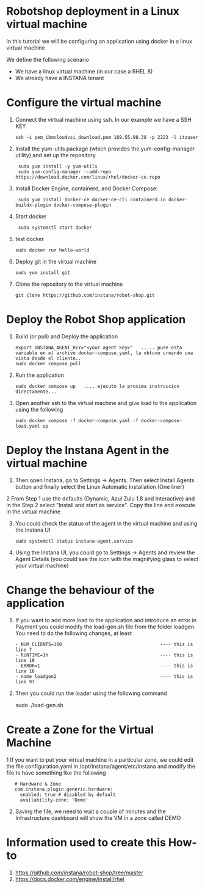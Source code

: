 # Robotshop deployment in a Linux virtual machine

In this tutorial we will be configuring an application using docker in a linux virtual machine

We define the following scenario
- We have a linux virtual machine (in our case a RHEL 8)
- We already have a INSTANA tenant

Configure the virtual machine
=

1. Connect the virtual machine using ssh. In our example we have a SSH KEY

       ssh -i pem_ibmcloudvsi_download.pem 169.55.98.38 -p 2223 -l itzuser
   
3. Install the yum-utils package (which provides the yum-config-manager utility) and set up the repository

        sudo yum install -y yum-utils
        sudo yum-config-manager --add-repo https://download.docker.com/linux/rhel/docker-ce.repo

   
4. Install Docker Engine, containerd, and Docker Compose:

        sudo yum install docker-ce docker-ce-cli containerd.io docker-buildx-plugin docker-compose-plugin
   
5. Start docker

        sudo systemctl start docker

6. test docker

       sudo docker run hello-world

7. Deploy git in the virtual machine

       sudo yum install git

8. Clone the repository to the virtual machine

       git clone https://github.com/instana/robot-shop.git

Deploy the Robot Shop application
=

1. Build (or pull) and Deploy the application

       export INSTANA_AGENT_KEY="<your agent key>"   ..... puse esta variable en el archivo docker-compose.yaml, la obtuve creando una vista desde el cliente.. 
       sudo docker compose pull

2. Run the application

       sudo docker compose up   .... ejecuto la proxima instruccion directamente...

3. Open another ssh to the virtual machine and give load to the application using the following

       sudo docker compose -f docker-compose.yaml -f docker-compose-load.yaml up


Deploy the Instana Agent in the virtual machine
=

1. Then open Instana, go to Settings -> Agents. Then select Install Agents button and finally select the Linux Automatic Installation (One liner)

2 From Step 1 use the defaults (Dynamic, Azul Zulu 1.8 and Interactive) and in the Step 2 select "Install and start as service". Copy the line and execute in the virtual machine
    
3. You could check the status of the agent in the virtual machine and using the Instana UI

       sudo systemctl status instana-agent.service
       
4. Using the Instana UI, you could go to Settings -> Agents and review the Agent Details (you could see the icon with the magnifying glass to select your virtual machine)


Change the behaviour of the application
=

1. If you want to add more load to the application and introduce an error in Payment you could modify the load-gen.sh file from the folder loadgen. You need to do the following changes, at least

       - NUM_CLIENTS=100                                    ---- this is line 7
       - RUNTIME=1h                                         ---- this is line 10
       - ERROR=1                                            ---- this is line 16
       - name loadgen2                                      ---- this is line 97
   
2. Then you could run the loader using the following command

     sudo ./load-gen.sh 


Create a Zone for the Virtual Machine
=

1 If you want to put your virtual machine in a particular zone, we could edit the file configuration.yaml in /opt/instana/agent/etc/instana and modify the file to have something like the following

       # Hardware & Zone
       com.instana.plugin.generic.hardware:
         enabled: true # disabled by default
         availability-zone: 'Demo'

 2. Saving the file, we need to wait a couple of minutes and the Infrastructure dashboard will show the VM in a zone called DEMO

 


# Information used to create this How-to

1. https://github.com/instana/robot-shop/tree/master
2. https://docs.docker.com/engine/install/rhel        

